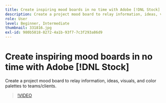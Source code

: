 ```yaml
---
title: Create inspiring mood boards in no time with Adobe [!DNL Stock]
description: Create a project mood board to relay information, ideas, visuals, and color palettes to teams/clients
role: User
level: Beginner, Intermediate
thumbnail: 331816.jpg
exl-id: 980b5818-8272-4a1b-93f7-7c3f293a86d9
---
```

# Create inspiring mood boards in no time with Adobe [!DNL Stock]

Create a project mood board to relay information, ideas, visuals, and color palettes to teams/clients.

>[!VIDEO](https://video.tv.adobe.com/v/331816?hidetitle=true)
